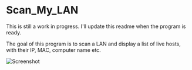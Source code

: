 # Scan_My_LAN

This is still a work in progress. I'll update this readme when the program is ready.

The goal of this program is to scan a LAN and display a list of live hosts, with their IP, MAC, computer name etc.

![Screenshot](https://i.imgur.com/EgL36tb.png)
